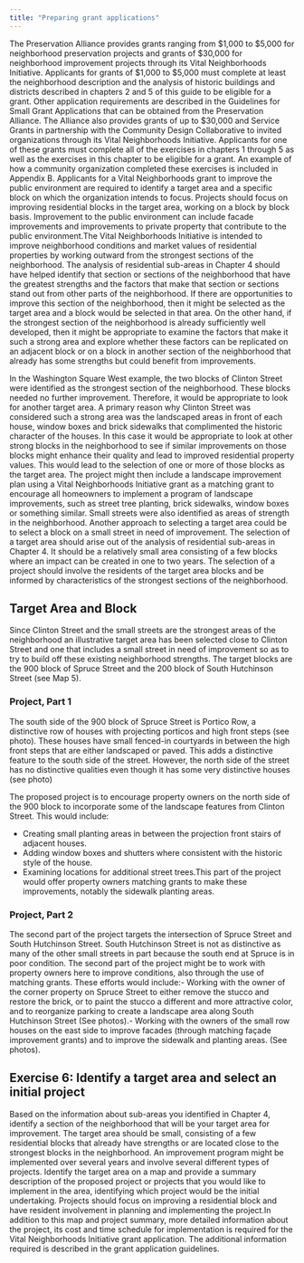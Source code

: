 ```yaml
---
title: "Preparing grant applications"
---
```


The Preservation Alliance provides grants ranging from $1,000 to $5,000 for neighborhood preservation projects and grants of $30,000 for neighborhood improvement projects through its Vital Neighborhoods Initiative. Applicants for grants of $1,000 to $5,000 must complete at least the neighborhood description and the analysis of historic buildings and districts described in chapters 2 and 5 of this guide to be eligible for a grant. Other application requirements are described in the Guidelines for Small Grant Applications that can be obtained from the Preservation Alliance. The Alliance also provides grants of up to $30,000 and Service Grants in partnership with the Community Design Collaborative to invited organizations through its Vital Neighborhoods Initiative. Applicants for one of these grants must complete all of the exercises in chapters 1 through 5 as well as the exercises in this chapter to be eligible for a grant. An example of how a community organization completed these exercises is included in Appendix B. Applicants for a Vital Neighborhoods grant to improve the public environment are required to identify a target area and a specific block on which the organization intends to focus. Projects should focus on improving residential blocks in the target area, working on a block by block basis. Improvement to the public environment can include facade improvements and improvements to private property that contribute to the public environment.The Vital Neighborhoods Initiative is intended to improve neighborhood conditions and market values of residential properties by working outward from the strongest sections of the neighborhood. The analysis of residential sub-areas in Chapter 4 should have helped identify that section or sections of the neighborhood that have the greatest strengths and the factors that make that section or sections stand out from other parts of the neighborhood. If there are opportunities to improve this section of the neighborhood, then it might be selected as the target area and a block would be selected in that area. On the other hand, if the strongest section of the neighborhood is already sufficiently well developed, then it might be appropriate to examine the factors that make it such a strong area and explore whether these factors can be replicated on an adjacent block or on a block in another section of the neighborhood that already has some strengths but could benefit from improvements.

In the Washington Square West example, the two blocks of Clinton Street were identified as the strongest section of the neighborhood. These blocks needed no further improvement. Therefore, it would be appropriate to look for another target area. A primary reason why Clinton Street was considered such a strong area was the landscaped areas in front of each house, window boxes and brick sidewalks that complimented the historic character of the houses. In this case it would be appropriate to look at other strong blocks in the neighborhood to see if similar improvements on those blocks might enhance their quality and lead to improved residential property values. This would lead to the selection of one or more of those blocks as the target area. The project might then include a landscape improvement plan using a Vital Neighborhoods Initiative grant as a matching grant to encourage all homeowners to implement a program of landscape improvements, such as street tree planting, brick sidewalks, window boxes or something similar. Small streets were also identified as areas of strength in the neighborhood. Another approach to selecting a target area could be to select a block on a small street in need of improvement. The selection of a target area should arise out of the analysis of residential sub-areas in Chapter 4. It should be a relatively small area consisting of a few blocks where an impact can be created in one to two years. The selection of a project should involve the residents of the target area blocks and be informed by characteristics of the strongest sections of the neighborhood.

## Target Area and Block

Since Clinton Street and the small streets are the strongest areas of the neighborhood an illustrative target area has been selected close to Clinton Street and one that includes a small street in need of improvement so as to try to build off these existing neighborhood strengths. The target blocks are the 900 block of Spruce Street and the 200 block of South Hutchinson Street (see Map 5).

### Project, Part 1

The south side of the 900 block of Spruce Street is Portico Row, a distinctive row of houses with projecting porticos and high front steps (see photo). These houses have small fenced-in courtyards in between the high front steps that are either landscaped or paved. This adds a distinctive feature to the south side of the street. However, the north side of the street has no distinctive qualities even though it has some very distinctive houses (see photo)

The proposed project is to encourage property owners on the north side of the 900 block to incorporate some of the landscape features from Clinton Street. This would include:

- Creating small planting areas in between the projection front stairs of adjacent houses.
- Adding window boxes and shutters where consistent with the historic style of the house.
- Examining locations for additional street trees.This part of the project would offer property owners matching grants to make these improvements, notably the sidewalk planting areas.

### Project, Part 2

The second part of the project targets the intersection of Spruce Street and South Hutchinson Street. South Hutchinson Street is not as distinctive as many of the other small streets in part because the south end at Spruce is in poor condition. The second part of the project might be to work with property owners here to improve conditions, also through the use of matching grants. These efforts would include:- Working with the owner of the corner property on Spruce Street to either remove the stucco and restore the brick, or to paint the stucco a different and more attractive color, and to reorganize parking to create a landscape area along South Hutchinson Street (See photos).- Working with the owners of the small row houses on the east side to improve facades (through matching façade improvement grants) and to improve the sidewalk and planting areas. (See photos).

## Exercise 6: Identify a target area and select an initial project

Based on the information about sub-areas you identified in Chapter 4, identify a section of the neighborhood that will be your target area for improvement. The target area should be small, consisting of a few residential blocks that already have strengths or are located close to the strongest blocks in the neighborhood. An improvement program might be implemented over several years and involve several different types of projects. Identify the target area on a map and provide a summary description of the proposed project or projects that you would like to implement in the area, identifying which project would be the initial undertaking. Projects should focus on improving a residential block and have resident involvement in planning and implementing the project.In addition to this map and project summary, more detailed information about the project, its cost and time schedule for implementation is required for the Vital Neighborhoods Initiative grant application. The additional information required is described in the grant application guidelines.
